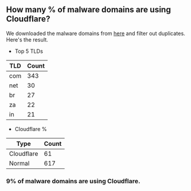 ## How many % of malware domains are using Cloudflare?


We downloaded the malware domains from [here](https://urlhaus.abuse.ch) and filter out duplicates.
Here's the result.


[//]: # (start replacement)


- Top 5 TLDs

| TLD | Count |
| --- | --- |
| com | 343 |
| net | 30 |
| br | 27 |
| za | 22 |
| in | 21 |


- Cloudflare %

| Type | Count |
| --- | --- |
| Cloudflare | 61 |
| Normal | 617 |


### 9% of malware domains are using Cloudflare.